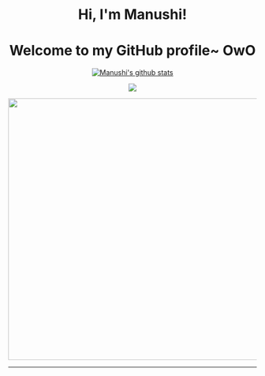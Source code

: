 <h1 align="center">Hi, I'm Manushi</a>!</h1>

<h1 align="center">Welcome to my GitHub profile~ OwO</h1>

<p align="center">
  <a href="https://github.com/manushiez"><img src="https://github-readme-stats.vercel.app/api?username=manushiez&theme=dark&count_private=true&show_icons=true" alt="Manushi's github stats"></a>
</p>

<p align="center">
  <a href="https://github.com/manushiez"><img src="https://github-readme-streak-stats.herokuapp.com/?user=manushiez&theme=dark"></a>
</p>

<p align="center">
  <a href="https://open.spotify.com/user/31ant3jgo63uikc62bjub43bme7a"><img width="530" src="https://spotify-github-profile.vercel.app/api/view?uid=31ant3jgo63uikc62bjub43bme7a&cover_image=true&theme=novatorem&bar_color_cover=turebar_color=53b14f">
</p>

***


###

<!---
manushiez/manushiez is a ✨ special ✨ repository because its `README.md` (this file) appears on your GitHub profile.
You can click the Preview link to take a look at your changes.
--->
